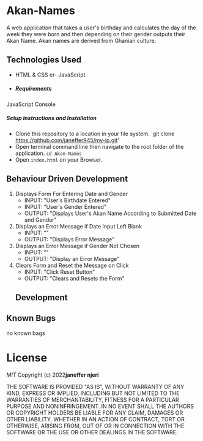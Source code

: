 # Akan-Names

A web application that takes a user's birthday and calculates the day of the week they were born and then depending on their gender outputs their Akan Name. Akan names are derived from Ghanian culture.  



## Technologies Used

- HTML & CSS 
er-  JavaScript 
- ##### Requirements

 JavaScript Console

##### Setup Instructions and Installation
- Clone this repository to a location in your file system. `git clone https://github.com/janeffer945/my-ip.git'
- Open terminal command line then navigate to the root folder of the application. `cd Akan-Names`
- Open `index.html` on your Browser.


## Behaviour Driven Development

1. Displays Form For Entering Date and Gender
   - INPUT: "User's Birthdate Entered"
   - INPUT: "User's Gender Entered"
   - OUTPUT: "Displays User's Akan Name According to Submitted Date and Gender"
2. Displays an Error Message if Date Input Left Blank
   - INPUT: ""
   - OUTPUT: "Displays Error Message"
3. Displays an Error Message if Gender Not Chosen
   - INPUT: "" 
   - OUTPUT: "Display an Error Message" 
4. Clears Form and Reset the Message on Click
   - INPUT: "Click Reset Button" 
   - OUTPUT: "Clears and Resets the Form"
   ## Development

## Known Bugs
no known bags

# License

*MIT*
Copyright (c) 2022**janeffer njeri**



THE SOFTWARE IS PROVIDED "AS IS", WITHOUT WARRANTY OF ANY KIND, EXPRESS OR IMPLIED, INCLUDING BUT NOT LIMITED TO THE WARRANTIES OF MERCHANTABILITY, FITNESS FOR A PARTICULAR PURPOSE AND NONINFRINGEMENT. IN NO EVENT SHALL THE AUTHORS OR COPYRIGHT HOLDERS BE LIABLE FOR ANY CLAIM, DAMAGES OR OTHER LIABILITY, WHETHER IN AN ACTION OF CONTRACT, TORT OR OTHERWISE, ARISING FROM, OUT OF OR IN CONNECTION WITH THE SOFTWARE OR THE USE OR OTHER DEALINGS IN THE SOFTWARE.
